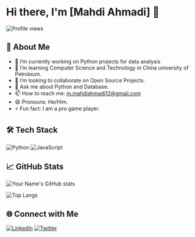 # Hi there, I'm [Mahdi Ahmadi] 👋

![Profile views](https://www.linkedin.com/in/mah-ahmadi313) 

## 🚀 About Me
- 🔭 I’m currently working on Python projects for data analysis
- 🌱 I’m learning Computer Science and Technology in China university of Petroleum.
- 👯 I’m looking to collaborate on Open Source Projects.
- 💬 Ask me about Python and Database.
- 📫 How to reach me: m.mahdiahmadi12@gmail.com
- 😄 Pronouns: He/Him.
- ⚡ Fun fact: I am a pro game player.
## 🛠 Tech Stack
![Python](https://img.shields.io/badge/python-%233776AB.svg?style=for-the-badge&logo=python&logoColor=white)
![JavaScript](https://img.shields.io/badge/javascript-%23323330.svg?style=for-the-badge&logo=javascript&logoColor=%23F7DF1E)


## 📈 GitHub Stats
![Your Name's GitHub stats](https://github-readme-stats.vercel.app/api?username=your-username&show_icons=true&theme=radical)

![Top Langs](https://github-readme-stats.vercel.app/api/top-langs/?username=your-username&layout=compact)

## 🌐 Connect with Me
[![LinkedIn](https://img.shields.io/badge/LinkedIn-blue?logo=linkedin)](https://www.linkedin.com/in/mohammad-mahdi-ahmadi)
[![Twitter](https://img.shields.io/badge/Twitter-blue?logo=twitter)](https://twitter.com/your-twitter-username)


<!---
Mahdi-ZhangWei/Mahdi-ZhangWei is a ✨ special ✨ repository because its `README.md` (this file) appears on your GitHub profile.
You can click the Preview link to take a look at your changes.
--->
